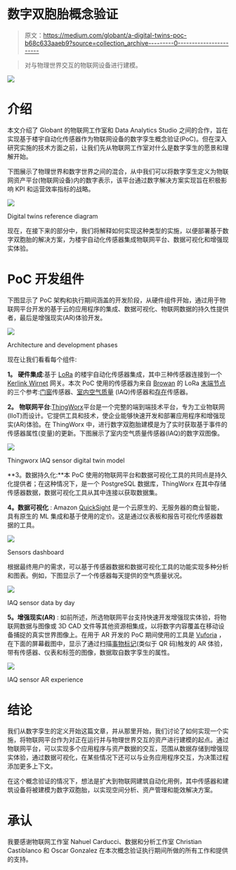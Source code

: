 # 数字双胞胎概念验证

> 原文：<https://medium.com/globant/a-digital-twins-poc-b68c633aaeb9?source=collection_archive---------0----------------------->

> 对与物理世界交互的物联网设备进行建模。

![](img/2ae2695696a24bafd0ff8ffb32df1d15.png)

# 介绍

本文介绍了 Globant 的物联网工作室和 Data Analytics Studio 之间的合作，旨在实现基于楼宇自动化传感器作为物联网设备的数字孪生概念验证(PoC)。但在深入研究实施的技术方面之前，让我们先从物联网工作室对什么是数字孪生的愿景和理解开始。

下图展示了物理世界和数字世界之间的混合，从中我们可以将数字孪生定义为物联网资产平台(物联网设备)内的数字表示，该平台通过数字解决方案实现旨在积极影响 KPI 和运营效率指标的战略。

![](img/f0e84f6c3d328e5b29ca5fcd957a8af6.png)

Digital twins reference diagram

现在，在接下来的部分中，我们将解释如何实现这种类型的实施，以便部署基于数字双胞胎的解决方案，为楼宇自动化传感器集成物联网平台、数据可视化和增强现实体验。

# PoC 开发组件

下图显示了 PoC 架构和执行期间涵盖的开发阶段，从硬件组件开始，通过用于物联网平台开发的基于云的应用程序的集成、数据可视化、物联网数据的持久性提供者，最后是增强现实(AR)体验开发。

![](img/fb4af09c729633e973d270012bf842ed.png)

Architecture and development phases

现在让我们看看每个组件:

**1。** **硬件集成**:基于 [LoRa](https://www.semtech.com/lora/what-is-lora) 的楼宇自动化传感器集成，其中三种传感器连接到一个 [Kerlink Wirnet](https://www.kerlink.com/iot-portfolio-and-technologies/connectivity-management/wirnet-indoor-lorawan-gateways/) 网关。本次 PoC 使用的传感器为来自 [Browan](https://www.browan.com/) 的 LoRa [末端节点](https://www.browan.com/product/XP/Rd)的三个参考:[门窗](https://www.browan.com/product/door-window-sensor/detail)传感器、[室内空气质量](https://www.browan.com/product/healthy-home-sensor-iaq/detail) (IAQ)传感器和[存在](https://www.browan.com/product/motion-sensor-pir/detail)传感器。

**2。** **物联网平台**:[ThingWorx](https://www.ptc.com/en/resources/iiot/product-brief/thingworx-platform#:~:text=The%20ThingWorx%20platform%20is%20a,augmented%20reality%20(AR)%20experiences.)平台是一个完整的端到端技术平台，专为工业物联网(IIoT)而设计。它提供工具和技术，使企业能够快速开发和部署应用程序和增强现实(AR)体验。在 ThingWorx 中，进行数字双胞胎建模是为了实时获取基于事件的传感器属性(变量)的更新。下图展示了室内空气质量传感器(IAQ)的数字双图像。

![](img/85678fbfca7b05170abbad9c3827227a.png)

Thingworx IAQ sensor digital twin model

**3。数据持久化:**本 PoC 使用的物联网平台和数据可视化工具的共同点是持久化提供者；在这种情况下，是一个 PostgreSQL 数据库，ThingWorx 在其中存储传感器数据，数据可视化工具从其中连接以获取数据集。

**4。数据可视化** : Amazon [QuickSight](https://aws.amazon.com/quicksight/) 是一个云原生的、无服务器的商业智能，具有原生的 ML 集成和基于使用的定价。这是通过仪表板和报告可视化传感器数据的工具。

![](img/42577311cc512f71b79a2f0f41a3295f.png)

Sensors dashboard

根据最终用户的需求，可以基于传感器数据和数据可视化工具的功能实现多种分析和图表。例如，下图显示了一个传感器每天提供的空气质量状况。

![](img/2447e07cfc7ae269e3c7da196f1af8bb.png)

IAQ sensor data by day

**5。增强现实(AR)** : 如前所述，所选物联网平台支持快速开发增强现实体验，将物联网数据与图像或 3D CAD 文件等其他资源相集成，以将数字内容覆盖在移动设备捕捉的真实世界图像上。在用于 AR 开发的 PoC 期间使用的工具是 [Vuforia](https://www.ptc.com/en/products/vuforia) ，在下面的屏幕截图中，显示了通过扫描[事物标记](http://support.ptc.com/help/vuforia/studio/en/index.html#page/Studio_Help_Center/GalleryThingMark.html)(类似于 QR 码)触发的 AR 体验，带有传感器、仪表和标签的图像，数据取自数字孪生的属性。

![](img/90af28cd98ae77c7ca1c13074d915367.png)

IAQ sensor AR experience

# 结论

我们从数字孪生的定义开始这篇文章，并从那里开始，我们讨论了如何实现一个实施，将物联网平台作为对正在运行并与物理世界交互的资产进行建模的起点。通过物联网平台，可以实现多个应用程序与资产数据的交互，范围从数据存储到增强现实体验，通过数据可视化，在某些情况下还可以与业务应用程序交互，为决策过程添加更多上下文。

在这个概念验证的情况下，想法是扩大到物联网建筑自动化用例，其中传感器和建筑设备将被建模为数字双胞胎，以实现空间分析、资产管理和能效解决方案。

# 承认

我要感谢物联网工作室 Nahuel Carducci、数据和分析工作室 Christian Castiblanco 和 Oscar Gonzalez 在本次概念验证执行期间所做的所有工作和提供的支持。